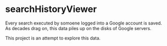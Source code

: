 # searchHistoryViewer

Every search executed by somoene logged into a Google account is saved. As decades drag on, this data piles up on the disks of Google servers. 

This project is an attempt to explore this data.
